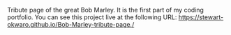 Tribute page of the great Bob Marley.
It is the first part of my coding portfolio.
You can see this project live at the following URL: 
https://stewart-okwaro.github.io/Bob-Marley-tribute-page./
